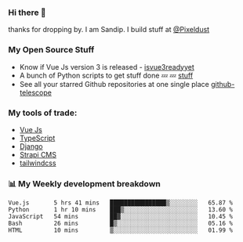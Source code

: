 ### Hi there 👋

thanks for dropping by.
I am Sandip. I build stuff at [@Pixeldust](github.com/pixeldust-in/)

###  **My Open Source Stuff**

 - Know if Vue Js version 3 is released -  [isvue3readyyet](https://github.com/sandiprb/isvue3readyyet)
 - A bunch of Python scripts to get stuff done 💤 💤 [stuff](https://github.com/sandiprb/stuff)
 - See all your starred Github repositories at one single place [github-telescope](https://github.com/sandiprb/github-telescope)



###  **My tools of trade:**
 - [Vue Js](https://github.com/vuejs/vue/)
 - [TypeScript](https://github.com/microsoft/TypeScript)
 - [Django](github.com/django/django)
 - [Strapi CMS](github.com/strapi/strapi)
 - [tailwindcss](https://github.com/tailwindlabs/tailwindcss)


###  📊 **My Weekly development breakdown**
<!--START_SECTION:waka-->
```text
Vue.js       5 hrs 41 mins   ████████████████▒░░░░░░░░   65.87 % 
Python       1 hr 10 mins    ███▒░░░░░░░░░░░░░░░░░░░░░   13.60 % 
JavaScript   54 mins         ██▓░░░░░░░░░░░░░░░░░░░░░░   10.45 % 
Bash         26 mins         █▒░░░░░░░░░░░░░░░░░░░░░░░   05.16 % 
HTML         10 mins         ▒░░░░░░░░░░░░░░░░░░░░░░░░   01.99 % 
```
<!--END_SECTION:waka-->
